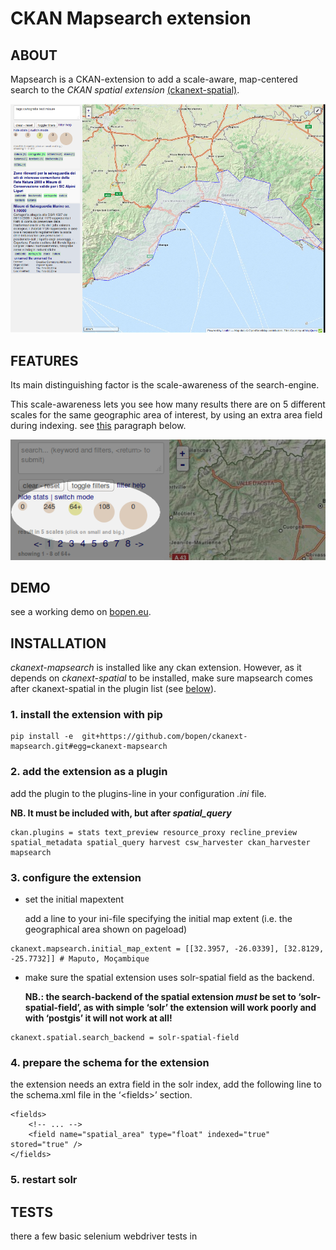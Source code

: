 CKAN Mapsearch extension
========================

ABOUT
-----

Mapsearch is a CKAN-extension to add a scale-aware, map-centered search
to the *CKAN spatial extension* [(ckanext-spatial)][].

![Full screenshot](https://raw.githubusercontent.com/bopen/ckanext-mapsearch/master/ckanext-mapsearch/ckanext/mapsearch/public/mapsearch_shot.png)

FEATURES
--------

Its main distinguishing factor is the scale-awareness of the
search-engine.

This scale-awareness lets you see how many results there are on 5
different scales for the same geographic area of interest, by using an
extra area field during indexing. see [this][] paragraph below.

![screenshot scales](https://raw.githubusercontent.com/bopen/ckanext-mapsearch/master/ckanext-mapsearch/ckanext/mapsearch/public/mapsearch_scales.png)

DEMO
----

see a working demo on [bopen.eu][].

INSTALLATION
------------

*ckanext-mapsearch* is installed like any ckan extension. However, as it
depends on *ckanext-spatial* to be installed, make sure mapsearch comes
after ckanext-spatial in the plugin list (see [below][]).

### 1. install the extension with pip

```
pip install -e  git+https://github.com/bopen/ckanext-mapsearch.git#egg=ckanext-mapsearch
```

### 2. add the extension as a plugin

add the plugin to the plugins-line in your configuration *.ini* file.

**NB. It must be included with, but after *spatial\_query***

```
ckan.plugins = stats text_preview resource_proxy recline_preview spatial_metadata spatial_query harvest csw_harvester ckan_harvester mapsearch
```

### 3. configure the extension

-   set the initial mapextent

    add a line to your ini-file specifying the initial map extent (i.e.
    the geographical area shown on pageload)

```
ckanext.mapsearch.initial_map_extent = [[32.3957, -26.0339], [32.8129, -25.7732]] # Maputo, Moçambique
```

-   make sure the spatial extension uses solr-spatial field as the
    backend.

    **NB.: the search-backend of the spatial extension *must* be set to
    ‘solr-spatial-field’, as with simple ‘solr’ the extension will work
    poorly and with ‘postgis’ it will not work at all!**

```
ckanext.spatial.search_backend = solr-spatial-field
```

### 4. prepare the schema for the extension

the extension needs an extra field in the solr index, add the following
line to the schema.xml file in the ‘\<fields\>’ section.

```
<fields>
    <!-- ... -->
    <field name="spatial_area" type="float" indexed="true" stored="true" />
</fields>
```

### 5. restart solr

TESTS
-----

there a few basic selenium webdriver tests in

  [(ckanext-spatial)]: https://github.com/ckan/ckanext-spatial
  [Full screenshot]: https://raw.githubusercontent.com/bopen/ckanext-mapsearch/master/ckanext-mapsearch/ckanext/mapsearch/public/mapsearch_shot.png
  [this]: #4-prepare-the-schema-for-the-extension
  [screenshot scales]: https://raw.githubusercontent.com/bopen/ckanext-mapsearch/master/ckanext-mapsearch/ckanext/mapsearch/public/mapsearch_scales.png
  [bopen.eu]: http://ckan.bopen.eu/mapsearch
  [below]: #2-add-the-extension-as-a-plugin
